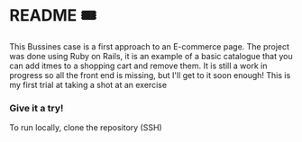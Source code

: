 # README  :tickets:

This Bussines case is a first approach to an E-commerce page.
The project was done using Ruby on Rails, it is an example of a basic catalogue that you can add itmes to a shopping cart and remove them.
It is still a work in progress so all the front end is missing, but I'll get to it soon enough!
This is my first trial at taking a shot at an exercise 

### Give it a try!
To run locally, clone the repository (SSH)
